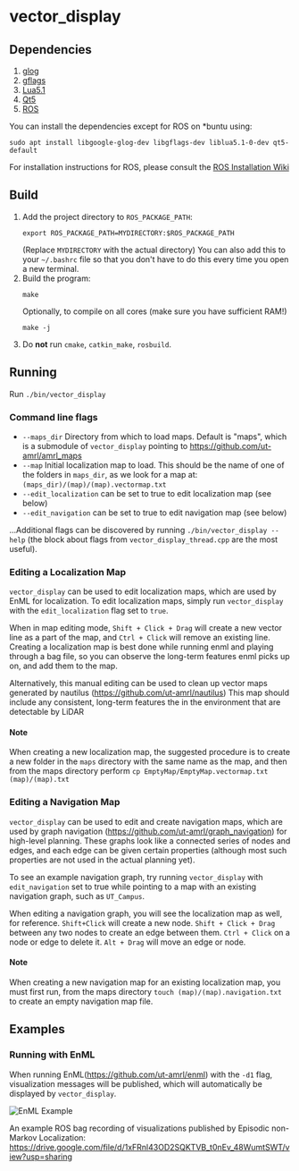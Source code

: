 # vector_display


## Dependencies

1. [glog](https://github.com/google/glog)
1. [gflags](https://github.com/gflags/gflags)
1. [Lua5.1](http://www.lua.org/)
1. [Qt5](https://www.qt.io/)
1. [ROS](https://www.ros.org/)

You can install the dependencies except for ROS on *buntu using:
```
sudo apt install libgoogle-glog-dev libgflags-dev liblua5.1-0-dev qt5-default
```

For installation instructions for ROS, please consult the [ROS Installation Wiki](http://wiki.ros.org/Installation/Ubuntu)

## Build

1. Add the project directory to `ROS_PACKAGE_PATH`:
    ```
    export ROS_PACKAGE_PATH=MYDIRECTORY:$ROS_PACKAGE_PATH
    ```
    (Replace `MYDIRECTORY` with the actual directory)
    You can also add this to your `~/.bashrc` file so that you don't have to do
    this every time you open a new terminal.
1. Build the program:
    ```
    make
    ```
    Optionally, to compile on all cores (make sure you have sufficient RAM!)
    ```
    make -j
    ```
1. Do **not** run `cmake`, `catkin_make`, `rosbuild`.


## Running 

Run `./bin/vector_display`

### Command line flags
 - `--maps_dir` Directory from which to load maps. Default is "maps", which is a submodule of `vector_display` pointing to https://github.com/ut-amrl/amrl_maps
 - `--map` Initial localization map to load. This should be the name of one of the folders in `maps_dir`, as we look for a map at: `(maps_dir)/(map)/(map).vectormap.txt`
 - `--edit_localization` can be set to true to edit localization map (see below)
 - `--edit_navigation` can be set to true to edit navigation map (see below)
 
 ...Additional flags can be discovered by running `./bin/vector_display --help` (the block about flags from `vector_display_thread.cpp` are the most useful).


### Editing a Localization Map
`vector_display` can be used to edit localization maps, which are used by EnML for localization. To edit localization maps, simply run `vector_display` with the `edit_localization` flag set to `true`.

When in map editing mode, `Shift + Click + Drag` will create a new vector line as a part of the map, and `Ctrl + Click` will remove an existing line.
Creating a localization map is best done while running enml and playing through a bag file, so you can observe the long-term features enml picks up on, and add them to the map.

Alternatively, this manual editing can be used to clean up vector maps generated by nautilus (https://github.com/ut-amrl/nautilus)
This map should include any consistent, long-term features the in the environment that are detectable by LiDAR

#### Note
When creating a new localization map, the suggested procedure is to create a new folder in the `maps` directory with the same name as the map, and then from the maps directory perform `cp EmptyMap/EmptyMap.vectormap.txt (map)/(map).txt`

### Editing a Navigation Map
`vector_display` can be used to edit and create navigation maps, which are used by graph navigation (https://github.com/ut-amrl/graph_navigation) for high-level planning. These graphs look like a connected series of nodes and edges, and each edge can be given certain properties (although most such properties are not used in the actual planning yet).

To see an example navigation graph, try running `vector_display` with `edit_navigation` set to true while pointing to a map with an existing navigation graph, such as `UT_Campus`.

When editing a navigation graph, you will see the localization map as well, for reference. `Shift+Click` will create a new node. `Shift + Click + Drag` between any two nodes to create an edge between them. `Ctrl + Click` on a node or edge to delete it. `Alt + Drag` will move an edge or node.

#### Note
When creating a new navigation map for an existing localization map, you must first run, from the maps directory `touch (map)/(map).navigation.txt` to create an empty navigation map file.

## Examples

### Running with EnML
When running EnML(https://github.com/ut-amrl/enml) with the `-d1` flag, visualization messages will be published, which will automatically be displayed by `vector_display`.

![EnML Example](example.png)

An example ROS bag recording of visualizations published by Episodic non-Markov Localization:
https://drive.google.com/file/d/1xFRnl43OD2SQKTVB_t0nEv_48WumtSWT/view?usp=sharing
